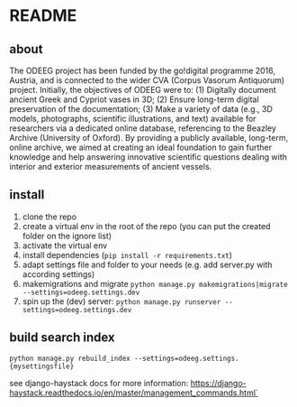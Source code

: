 # README

## about

The ODEEG project has been funded by the go!digital programme 2016, Austria, and is connected to the wider CVA (Corpus Vasorum Antiquorum) project. Initially, the objectives of ODEEG were to: (1) Digitally document ancient Greek and Cypriot vases in 3D; (2) Ensure long-term digital preservation of the documentation; (3) Make a variety of data (e.g., 3D models, photographs, scientific illustrations, and text) available for researchers via a dedicated online database, referencing to the Beazley Archive (University of Oxford). By providing a publicly available, long-term, online archive, we aimed at creating an ideal foundation to gain further knowledge and help answering innovative scientific questions dealing with interior and exterior measurements of ancient vessels.

## install

1. clone the repo
2. create a virtual env in the root of the repo (you can put the created folder on the ignore list)
3. activate the virtual env
4. install dependencies (`pip install -r requirements.txt`)
5. adapt settings file and folder to your needs (e.g. add server.py with according settings)
6. makemigrations and migrate `python manage.py makemigrations|migrate --settings=odeeg.settings.dev`
7. spin up the (dev) server: `python manage.py runserver --settings=odeeg.settings.dev`


## build search index

`python manage.py rebuild_index --settings=odeeg.settings.{mysettingsfile}`

see django-haystack docs for more information: https://django-haystack.readthedocs.io/en/master/management_commands.html`
